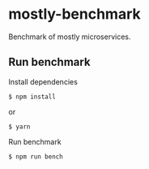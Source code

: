 # mostly-benchmark
Benchmark of mostly microservices.

## Run benchmark
Install dependencies
```
$ npm install
```
or
```
$ yarn
```

Run benchmark
```
$ npm run bench
```